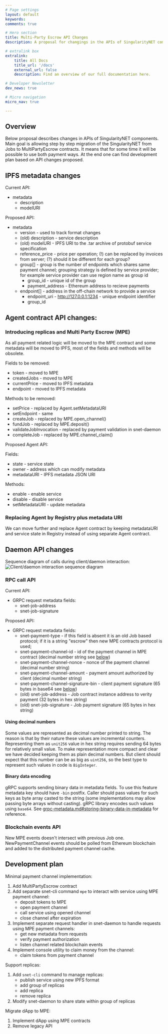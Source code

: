 ```yaml
---
# Page settings
layout: default
keywords:
comments: true

# Hero section
title: Multi-Party Escrow API Changes
description: A proposal for changings in the APIs of SingularityNET components.

# extralink box
extralink:
    title: All Docs
    title_url: '/docs'
    external_url: false
    description: Find an overview of our full documentation here.

# Developer Newsletter
dev_news: true

# Micro navigation
micro_nav: true

---
```


## Overview

Below proposal describes changes in APIs of SingularityNET components. Main
goal is allowing step by step migration of the SingularityNET from Jobs to
MultiPartyEscrow contracts. It means that for some time it will be possible to
use both payment ways. At the end one can find development plan based on API
changes proposed.

## IPFS metadata changes

Current API:

- metadata
  - description
  - modelURI

Proposed API:

- metadata
  - version - used to track format changes
  - (old) description - service description
  - (old) modelURI - IPFS URI to the .tar archive of protobuf service specification
  - reference_price - price per operation;
  (!) can be replaced by invoices from server;
  (?) should it be different for each group?
  - group[] - group is the number of endpoints which shares same payment channel; grouping strategy is defined by service provider; for example service provider can use region name as group id
    - group_id - unique id of the group
    - payment_address - Ethereum address to recieve payments
  - endpoint[] - address in the off-chain network to provide a service
    - endpoint_uri - http://127.0.0.1:1234 - unique endpoint identifier
    - group_id

## Agent contract API changes:

### Introducing replicas and Multi Party Escrow (MPE)

As all payment related logic will be moved to the MPE contract and some
metadata will be moved to IPFS, most of the fields and methods will be
obsolete.

Fields to be removed:
- token - moved to MPE
- createdJobs - moved to MPE
- currentPrice - moved to IPFS metadata
- endpoint - moved to IPFS metadata

Methods to be removed:
- setPrice - replaced by Agent.setMetadataURI
- setEndpoint - same
- createJob - replaced by MPE.open_channel()
- fundJob - replaced by MPE.deposit()
- validateJobInvocation - replaced by payment validation in snet-daemon
- completeJob - replaced by MPE.channel_claim()

Proposed Agent API:

Fields:
- state - service state
- owner - address which can modify metadata
- metadataURI - IPFS metadata JSON URI

Methods:
- enable - enable service
- disable - disable service
- setMetadataURI - update metadata

### Replacing Agent by Registry plus metadata URI

We can move further and replace Agent contract by keeping metadataURI and service
state in Registry instead of using separate Agent contract.

## Daemon API changes

Sequence diagram of calls during client/daemon interaction:
![Client/daemon interaction sequence diagram](/assets/img/clientDaemonInteractionSequenceDiagram.svg)

### RPC call API

Current API:

- GRPC request metadata fields:
  - snet-job-address
  - snet-job-signature

Proposed API:

- GRPC request metadata fields:
  - snet-payment-type - if this field is absent it is an old Job based protocol; if it is a string "escrow" then new MPE contracts protocol is used;
  - snet-payment-channel-id - id of the payment channel in MPE contract (decimal number string see [below](#using-decimal-numbers))
  - snet-payment-channel-nonce - nonce of the payment channel (decimal number string)
  - snet-payment-channel-amount - payment amount authorized by client (decimal number string)
  - snet-payment-channel-signature-bin - client payment signature (65 bytes in base64 see [below](#binary-data-encoding))
  - (old) snet-job-address - Job contract instance address to verity payment (32 bytes in hex string)
  - (old) snet-job-signature - Job payment signature (65 bytes in hex string)

#### Using decimal numbers

Some values are represented as decimal number printed to string. The reason is that by their nature these values are incremental counters. Representing them as ```unit256``` value in hex string requires sending 64 bytes for relatively small value. To make representation more compact and clear we have decided keeping them as plain decimal numbers. But client should expect that this number can be as big as ```uint256```, so the best type to represent such values in code is ```BigInteger```.

#### Binary data encoding

gRPC supports sending binary data in metadata fields. To use this feature metadata key should have ```-bin``` postfix. Caller should pass values for such keys as byte array casted to the string (some implementations may allow passing byte arrays without casting). gRPC library encodes such values using ```base64```. See [grpc-metadata.md#storing-binary-data-in-metadata](https://github.com/grpc/grpc-go/blob/master/Documentation/grpc-metadata.md#storing-binary-data-in-metadata) for reference.

### Blockchain events API

New MPE events doesn't intersect with previous Job one. NewPaymentChannel
events should be polled from Ethereum blockchain and added to the distributed
payment channel cache.

## Development plan

Minimal payment channel implementation:
1. Add MultiPartyEscrow contract
2. Add separate snet-cli command ```mpe``` to interact with service using MPE
   payment channel:
   - deposit tokens to MPE
   - open payment channel
   - call service using opened channel
   - close channel after expiration
3. Implement separate request handler in snet-daemon to handle requests using
   MPE payment channels:
   - get new metadata from requests
   - verify payment authorization
   - listen channel related blockchain events
4. Implement console utility to claim money from the channel:
   - claim tokens from payment channel

Support replicas:
1. Add ```snet-cli``` command to manage replicas:
   - publish service using new IPFS format
   - add group of replicas
   - add replica
   - remove replica
2. Modify snet-daemon to share state within group of replicas

Migrate dApp to MPE:
1. Implement dApp using MPE contracts
2. Remove legacy API
